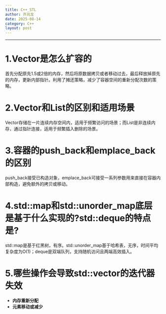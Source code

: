 ```yaml
---
title: C++_STL
author: 齐兆龙
date: 2025-08-14
category: C++
layout: post
---
```


---
# 1.Vector是怎么扩容的
首先分配原先1.5或2倍的内存，然后将原数据拷贝或者移动过去，最后释放掉原先的内存，更新内部指针。利用了摊还策略，减少了容器空间的重新分配次数的策略。

# 2.Vector和List的区别和适用场景
Vector存储在一片连续内存空间内，适用于频繁访问的场景；而List是非连续内存，通过指针连接，适用于频繁插入删除的场景。

# 3.容器的push_back和emplace_back的区别
push_back接受已构造对象，emplace_back可接受一系列参数用来直接在容器内部构造，避免额外的拷贝或移动。

# 4.std::map和std::unorder_map底层是基于什么实现的?std::deque的特点是?
std::map是基于红黑树，有序。std::unorder_map基于哈希表，无序，时间平均复杂度为O(1)；deque是双端队列，支持随机访问且两端高效插入。

# 5.哪些操作会导致std::vector的迭代器失效
- **内存重新分配**
- **元素移动或减少**